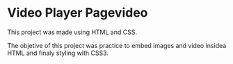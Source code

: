 # Video Player Pagevideo

This project was made using HTML and CSS.

The objetive of this project was practice to embed images and video insidea HTML and finaly styling with CSS3.